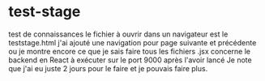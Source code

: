 # test-stage
test de connaissances
le fichier à ouvrir dans un navigateur est le teststage.html
j'ai ajouté une navigation pour page suivante et précédente ou je montre encore ce que je sais faire
tous les fichiers .jsx concerne le backend en React à exécuter sur le port 9000 après l'avoir lancé
Je note que j'ai eu juste 2 jours pour le faire et je pouvais faire plus.
